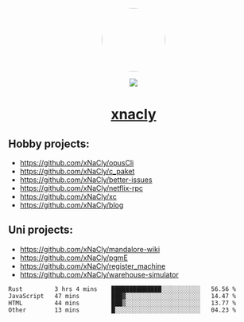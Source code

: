 <p align="center">
  <img style="border-radius: 100px" width="128" height="128" src="https://avatars.githubusercontent.com/u/47723417?v=4"/>
</p>
<p align="center">
  <img src="https://komarev.com/ghpvc/?username=xnacly&&style=flat-square"/>
</p>

<h1 align="center"><a href="https://xnacly.me"> xnacly</a> </h1>

## Hobby projects:
- https://github.com/xNaCly/opusCli
- https://github.com/xNaCly/c_paket
- https://github.com/xNaCly/better-issues
- https://github.com/xNaCly/netflix-rpc
- https://github.com/xNaCly/xc
- https://github.com/xNaCly/blog

## Uni projects:
- https://github.com/xNaCly/mandalore-wiki
- https://github.com/xNaCly/pgmE
- https://github.com/xNaCly/register_machine
- https://github.com/xNaCly/warehouse-simulator


<!--START_SECTION:waka-->

```text
Rust         3 hrs 4 mins    ██████████████░░░░░░░░░░░   56.56 %
JavaScript   47 mins         ███▓░░░░░░░░░░░░░░░░░░░░░   14.47 %
HTML         44 mins         ███▒░░░░░░░░░░░░░░░░░░░░░   13.77 %
Other        13 mins         █░░░░░░░░░░░░░░░░░░░░░░░░   04.23 %
```

<!--END_SECTION:waka-->
